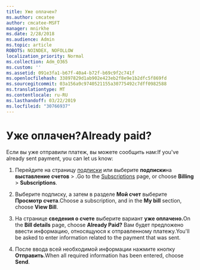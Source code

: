 ```yaml
---
title: Уже оплачен?
ms.author: cmcatee
author: cmcatee-MSFT
manager: mnirkhe
ms.date: 2/28/2018
ms.audience: Admin
ms.topic: article
ROBOTS: NOINDEX, NOFOLLOW
localization_priority: Normal
ms.collection: Adm_O365
ms.custom: ''
ms.assetid: 091e3fa1-b67f-40a4-b72f-b69c9f2c741f
ms.openlocfilehash: 33897829d1ab902e423eb2f8e9e1b2dfc5f869fd
ms.sourcegitcommit: 03a156a9c9740521155a30775492c7dff0982588
ms.translationtype: MT
ms.contentlocale: ru-RU
ms.lasthandoff: 03/22/2019
ms.locfileid: "30766937"
---
```

# <a name="already-paid"></a><span data-ttu-id="ed9a2-102">Уже оплачен?</span><span class="sxs-lookup"><span data-stu-id="ed9a2-102">Already paid?</span></span>

<span data-ttu-id="ed9a2-103">Если вы уже отправили платеж, вы можете сообщить нам:</span><span class="sxs-lookup"><span data-stu-id="ed9a2-103">If you've already sent payment, you can let us know:</span></span>
  
1. <span data-ttu-id="ed9a2-104">Перейдите на страницу [подписки](https://go.microsoft.com/fwlink/p/?linkid=842054) или выберите **подписки**на **выставление счетов** \> .</span><span class="sxs-lookup"><span data-stu-id="ed9a2-104">Go to the [Subscriptions](https://go.microsoft.com/fwlink/p/?linkid=842054) page, or choose **Billing** \> **Subscriptions**.</span></span>
    
2. <span data-ttu-id="ed9a2-105">Выберите подписку, а затем в разделе **Мой счет** выберите **Просмотр счета**.</span><span class="sxs-lookup"><span data-stu-id="ed9a2-105">Choose a subscription, and in the **My bill** section, choose **View Bill**.</span></span>
    
3. <span data-ttu-id="ed9a2-106">На странице **сведения о счете** выберите вариант **уже оплачено.**</span><span class="sxs-lookup"><span data-stu-id="ed9a2-106">On the **Bill details** page, choose **Already Paid?**</span></span> <span data-ttu-id="ed9a2-107">Вам будет предложено ввести информацию, относящуюся к отправленному платежу.</span><span class="sxs-lookup"><span data-stu-id="ed9a2-107">You'll be asked to enter information related to the payment that was sent.</span></span> 
    
4. <span data-ttu-id="ed9a2-108">После ввода всей необходимой информации нажмите кнопку **Отправить**.</span><span class="sxs-lookup"><span data-stu-id="ed9a2-108">When all required information has been entered, choose **Send**.</span></span>
    

